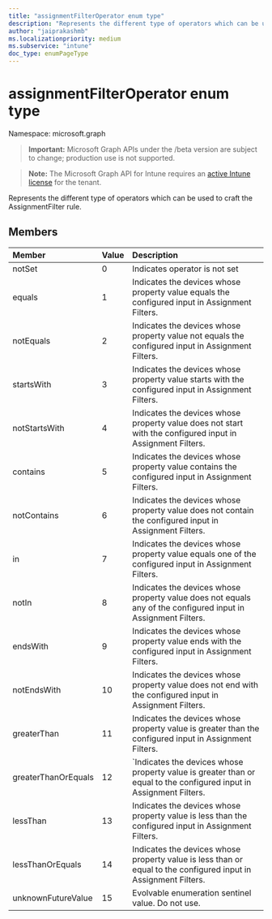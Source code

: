 ```yaml
---
title: "assignmentFilterOperator enum type"
description: "Represents the different type of operators which can be used to craft the AssignmentFilter rule."
author: "jaiprakashmb"
ms.localizationpriority: medium
ms.subservice: "intune"
doc_type: enumPageType
---
```


# assignmentFilterOperator enum type

Namespace: microsoft.graph

> **Important:** Microsoft Graph APIs under the /beta version are subject to change; production use is not supported.

> **Note:** The Microsoft Graph API for Intune requires an [active Intune license](https://go.microsoft.com/fwlink/?linkid=839381) for the tenant.

Represents the different type of operators which can be used to craft the AssignmentFilter rule.

## Members
|Member|Value|Description|
|:---|:---|:---|
|notSet|0|Indicates operator is not set|
|equals|1|Indicates the devices whose property value equals the configured input in Assignment Filters.|
|notEquals|2|Indicates the devices whose property value not equals the configured input in Assignment Filters.|
|startsWith|3|Indicates the devices whose property value starts with the configured input in Assignment Filters.|
|notStartsWith|4|Indicates the devices whose property value does not start with the configured input in Assignment Filters.|
|contains|5|Indicates the devices whose property value contains the configured input in Assignment Filters.|
|notContains|6|Indicates the devices whose property value does not contain the configured input in Assignment Filters.|
|in|7|Indicates the devices whose property value equals one of the configured input in Assignment Filters.|
|notIn|8|Indicates the devices whose property value does not equals any of the configured input in Assignment Filters.|
|endsWith|9|Indicates the devices whose property value ends with the configured input in Assignment Filters.|
|notEndsWith|10|Indicates the devices whose property value does not end with the configured input in Assignment Filters.|
|greaterThan|11|Indicates the devices whose property value is greater than the configured input in Assignment Filters.|
|greaterThanOrEquals|12|`Indicates the devices whose property value is greater than or equal to the configured input in Assignment Filters.|
|lessThan|13|Indicates the devices whose property value is less than the configured input in Assignment Filters.|
|lessThanOrEquals|14|Indicates the devices whose property value is less than or equal to the configured input in Assignment Filters.|
|unknownFutureValue|15|Evolvable enumeration sentinel value. Do not use.|
